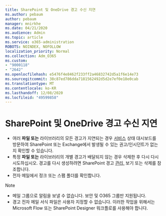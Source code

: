 ```yaml
---
title: SharePoint 및 OneDrive 경고 수신 지연
ms.author: pebaum
author: pebaum
manager: mnirkhe
ms.date: 04/21/2020
ms.audience: Admin
ms.topic: article
ms.service: o365-administration
ROBOTS: NOINDEX, NOFOLLOW
localization_priority: Normal
ms.collection: Adm_O365
ms.custom:
- "9000118"
- "2642"
ms.openlocfilehash: e5476f4e8462f233ff2a46832742d5a1f6e14e73
ms.sourcegitcommit: 38c87ed786dda7181562492d5d2e7ef0e18e0cab
ms.translationtype: MT
ms.contentlocale: ko-KR
ms.lasthandoff: 12/08/2020
ms.locfileid: "49599858"
---
```

# <a name="delays-in-receiving-sharepoint-and-onedrive-alerts"></a>SharePoint 및 OneDrive 경고 수신 지연

- 여러 **파일 또는** 라이브러리의 모든 경고가 지연되는 경우 [서비스](https://portal.office.com/adminportal/home?ref=/servicehealth) 상태 대시보드를 방문하여 SharePoint 또는 Exchange에서 발생될 수 있는 권고/인시던트가 없는지 확인할 수 있습니다.
- 특정 **파일 또는** 라이브러리의 개별 경고가 배달되지 않는 경우 삭제한 후 다시 다시 시도하십시오. 경고를 다시 생성하려면 SharePoint 경고 [관리,](https://support.microsoft.com/office/99dfb19c-9a90-4a8c-aba1-aa8c8afb0de2) 보기 또는 삭제를 참조합니다.
- 전자 메일에서 정크 또는 스팸 폴더를 확인합니다.

> [!NOTE]
> - 메일 그룹으로 알림을 보낼 수 없습니다. 보안 및 O365 그룹만 지원됩니다.
> - 경고 전자 메일 서식 파일은 사용자 지정할 수 없습니다. 이러한 작업을 위해서는 Microsoft Flow 또는 SharePoint Designer 워크플로를 사용해야 합니다.
